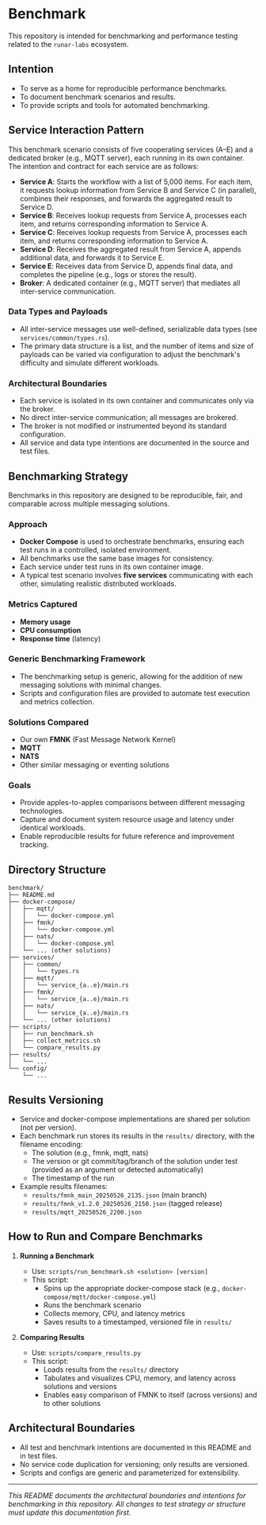 # Benchmark

This repository is intended for benchmarking and performance testing related to the `runar-labs` ecosystem.

## Intention

- To serve as a home for reproducible performance benchmarks.
- To document benchmark scenarios and results.
- To provide scripts and tools for automated benchmarking.

## Service Interaction Pattern

This benchmark scenario consists of five cooperating services (A–E) and a dedicated broker (e.g., MQTT server), each running in its own container. The intention and contract for each service are as follows:

- **Service A**: Starts the workflow with a list of 5,000 items. For each item, it requests lookup information from Service B and Service C (in parallel), combines their responses, and forwards the aggregated result to Service D.
- **Service B**: Receives lookup requests from Service A, processes each item, and returns corresponding information to Service A.
- **Service C**: Receives lookup requests from Service A, processes each item, and returns corresponding information to Service A.
- **Service D**: Receives the aggregated result from Service A, appends additional data, and forwards it to Service E.
- **Service E**: Receives data from Service D, appends final data, and completes the pipeline (e.g., logs or stores the result).
- **Broker**: A dedicated container (e.g., MQTT server) that mediates all inter-service communication.

### Data Types and Payloads
- All inter-service messages use well-defined, serializable data types (see `services/common/types.rs`).
- The primary data structure is a list, and the number of items and size of payloads can be varied via configuration to adjust the benchmark's difficulty and simulate different workloads.

### Architectural Boundaries
- Each service is isolated in its own container and communicates only via the broker.
- No direct inter-service communication; all messages are brokered.
- The broker is not modified or instrumented beyond its standard configuration.
- All service and data type intentions are documented in the source and test files.

## Benchmarking Strategy

Benchmarks in this repository are designed to be reproducible, fair, and comparable across multiple messaging solutions.

### Approach
- **Docker Compose** is used to orchestrate benchmarks, ensuring each test runs in a controlled, isolated environment.
- All benchmarks use the same base images for consistency.
- Each service under test runs in its own container image.
- A typical test scenario involves **five services** communicating with each other, simulating realistic distributed workloads.

### Metrics Captured
- **Memory usage**
- **CPU consumption**
- **Response time** (latency)

### Generic Benchmarking Framework
- The benchmarking setup is generic, allowing for the addition of new messaging solutions with minimal changes.
- Scripts and configuration files are provided to automate test execution and metrics collection.

### Solutions Compared
- Our own **FMNK** (Fast Message Network Kernel)
- **MQTT**
- **NATS**
- Other similar messaging or eventing solutions

### Goals
- Provide apples-to-apples comparisons between different messaging technologies.
- Capture and document system resource usage and latency under identical workloads.
- Enable reproducible results for future reference and improvement tracking.

## Directory Structure

```
benchmark/
├── README.md
├── docker-compose/
│   ├── mqtt/
│   │   └── docker-compose.yml
│   ├── fmnk/
│   │   └── docker-compose.yml
│   ├── nats/
│   │   └── docker-compose.yml
│   └── ... (other solutions)
├── services/
│   ├── common/
│   │   └── types.rs
│   ├── mqtt/
│   │   └── service_{a..e}/main.rs
│   ├── fmnk/
│   │   └── service_{a..e}/main.rs
│   ├── nats/
│   │   └── service_{a..e}/main.rs
│   └── ... (other solutions)
├── scripts/
│   ├── run_benchmark.sh
│   ├── collect_metrics.sh
│   └── compare_results.py
├── results/
│   └── ...
└── config/
    └── ...
```

## Results Versioning

- Service and docker-compose implementations are shared per solution (not per version).
- Each benchmark run stores its results in the `results/` directory, with the filename encoding:
  - The solution (e.g., fmnk, mqtt, nats)
  - The version or git commit/tag/branch of the solution under test (provided as an argument or detected automatically)
  - The timestamp of the run
- Example results filenames:
  - `results/fmnk_main_20250526_2135.json` (main branch)
  - `results/fmnk_v1.2.0_20250526_2150.json` (tagged release)
  - `results/mqtt_20250526_2200.json`

## How to Run and Compare Benchmarks

1. **Running a Benchmark**
   - Use: `scripts/run_benchmark.sh <solution> [version]`
   - This script:
     - Spins up the appropriate docker-compose stack (e.g., `docker-compose/mqtt/docker-compose.yml`)
     - Runs the benchmark scenario
     - Collects memory, CPU, and latency metrics
     - Saves results to a timestamped, versioned file in `results/`

2. **Comparing Results**
   - Use: `scripts/compare_results.py`
   - This script:
     - Loads results from the `results/` directory
     - Tabulates and visualizes CPU, memory, and latency across solutions and versions
     - Enables easy comparison of FMNK to itself (across versions) and to other solutions

## Architectural Boundaries

- All test and benchmark intentions are documented in this README and in test files.
- No service code duplication for versioning; only results are versioned.
- Scripts and configs are generic and parameterized for extensibility.

---

*This README documents the architectural boundaries and intentions for benchmarking in this repository. All changes to test strategy or structure must update this documentation first.*
